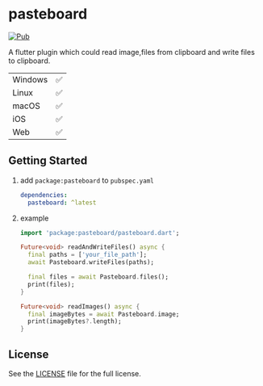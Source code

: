 # pasteboard

[![Pub](https://img.shields.io/pub/v/pasteboard.svg)](https://pub.dev/packages/pasteboard)

A flutter plugin which could read image,files from clipboard and write files to clipboard.

|         |     |
|---------|-----|
| Windows | ✅   |
| Linux   | ✅   |
| macOS   | ✅   |
| iOS     | ✅   |
| Web     | ✅   |

## Getting Started

1. add `package:pasteboard` to `pubspec.yaml`

   ```yaml
   dependencies:
     pasteboard: ^latest
   ```

2. example

   ```dart
   import 'package:pasteboard/pasteboard.dart';

   Future<void> readAndWriteFiles() async {
     final paths = ['your_file_path'];
     await Pasteboard.writeFiles(paths);

     final files = await Pasteboard.files();
     print(files);
   }

   Future<void> readImages() async {
     final imageBytes = await Pasteboard.image;
     print(imageBytes?.length);
   }
   ```

## License

See the [LICENSE](LICENSE) file for the full license.
